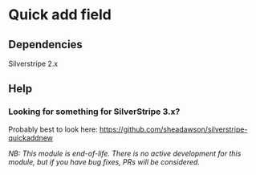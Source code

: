 # Quick add field

## Dependencies

Silverstripe 2.x

## Help

### Looking for something for SilverStripe 3.x?

Probably best to look here: https://github.com/sheadawson/silverstripe-quickaddnew

*NB: This module is end-of-life. There is no active development for this module, but if you have bug fixes, PRs will be considered.*
